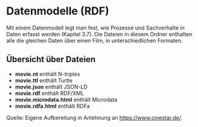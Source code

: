# Datenmodelle (RDF)

Mit einem Datenmodell legt man fest, wie Prozesse und Sachverhalte in Daten erfasst werden (Kapitel 3.7). Die Dateien in diesem Ordner enthalten alle die gleichen Daten über einen Film, in unterschiedlichen Formaten.

## Übersicht über Dateien
- **movie.nt** enthält N-triples
- **movie.ttl** enthält Turtle
- **movie.json** enthält JSON-LD
- **movie.rdf** enthält RDF/XML
- **movie.microdata.html** enthält Microdata
- **movie.rdfa.html** enthält RDFa

Quelle: Eigene Aufbereitung in Anlehnung an https://www.cinestar.de/. 
